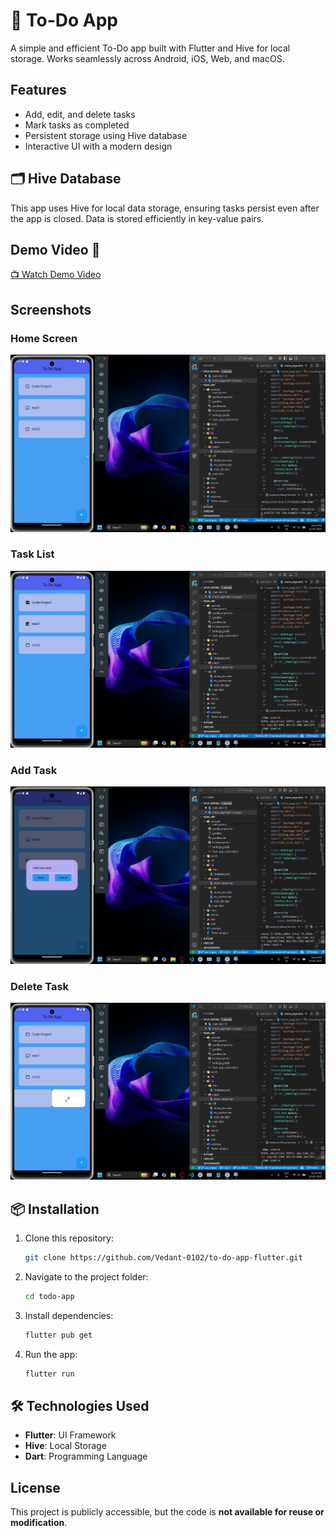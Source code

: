 # 📌 To-Do App

A simple and efficient To-Do app built with Flutter and Hive for local storage. Works seamlessly across Android, iOS, Web, and macOS.

## Features
- Add, edit, and delete tasks
- Mark tasks as completed
- Persistent storage using Hive database
- Interactive UI with a modern design

## 🗂️ Hive Database
This app uses Hive for local data storage, ensuring tasks persist even after the app is closed. Data is stored efficiently in key-value pairs.

## Demo Video 🎥

[📺 Watch Demo Video](assets/To-Do-App.mp4)

## Screenshots

### Home Screen
![Home Screen](https://github.com/Vedant-0102/to-do-app-flutter/blob/main/todo_app/assets/home-page.png)

### Task List
![Task List](https://github.com/Vedant-0102/to-do-app-flutter/blob/main/todo_app/assets/tick-task.png)

### Add Task
![Add Task](https://github.com/Vedant-0102/to-do-app-flutter/blob/main/todo_app/assets/add-new.png)

### Delete Task
![Delete Task](https://github.com/Vedant-0102/to-do-app-flutter/blob/main/todo_app/assets/delete.png)

## 📦 Installation
1. Clone this repository:
   ```sh
   git clone https://github.com/Vedant-0102/to-do-app-flutter.git
   ```
2. Navigate to the project folder:
   ```sh
   cd todo-app
   ```
3. Install dependencies:
   ```sh
   flutter pub get
   ```
4. Run the app:
   ```sh
   flutter run
   ```

## 🛠️ Technologies Used
- **Flutter**: UI Framework
- **Hive**: Local Storage
- **Dart**: Programming Language

## License
This project is publicly accessible, but the code is **not available for reuse or modification**.

